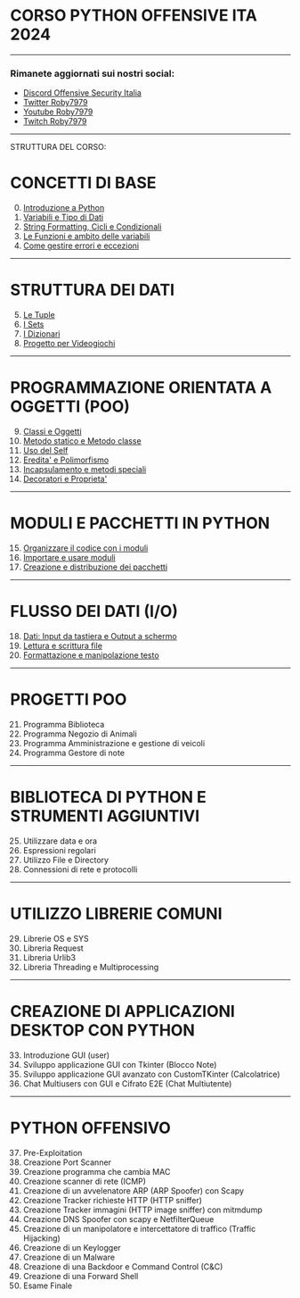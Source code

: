 # CORSO PYTHON OFFENSIVE ITA 2024 

---

### Rimanete aggiornati sui nostri social:
- [Discord Offensive Security Italia](https://discord.gg/FEjgBMdAeA)
- [Twitter Roby7979](https://twitter.com/ModernNaval)
- [Youtube Roby7979](https://www.youtube.com/channel/UCAwPX5amsoJBiJyj-vmHhcQ)
- [Twitch Roby7979](https://www.twitch.tv/roby7979)

---

STRUTTURA DEL CORSO:

# CONCETTI DI BASE
0. [Introduzione a Python](https://youtu.be/Q6OCBq2nyzs?si=OpkfXheRhnHfNCxY)
1. [Variabili e Tipo di Dati](https://youtu.be/qOiCHSQSASU)
2. [String Formatting, Cicli e Condizionali](https://youtu.be/4DFQM6VIR5Y?si=OPnFQLcDHekSgBll)
3. [Le Funzioni e ambito delle variabili](https://youtu.be/KB3V8ZcMqn4)
4. [Come gestire errori e eccezioni](https://youtu.be/YcXm44sbpg0?si=xHpMwiegmGTXdG48)

---

# STRUTTURA DEI DATI
5. [Le Tuple](https://youtu.be/ezoV973Up10)
6. [I Sets](https://youtu.be/Uqdai-kv23Y)
7. [I Dizionari](https://youtu.be/BrfJVEbudf4)
8. [Progetto per Videogiochi](https://youtu.be/xkyzU18ZoOM)

---

# PROGRAMMAZIONE ORIENTATA A OGGETTI (POO)
9. [Classi e Oggetti](https://youtu.be/rF1o7QqghwM)
10. [Metodo statico e Metodo classe](https://youtu.be/OHza81MCcY0)
11. [Uso del Self](https://youtu.be/2vaVDJdUC0g?si=EUcItc0d7ERfndrX)
12. [Eredita' e Polimorfismo](https://youtu.be/H7HA6IkytOc) 
13. [Incapsulamento e metodi speciali](https://youtu.be/dsSsXweEPNo)
14. [Decoratori e Proprieta'](https://youtu.be/XfsOqIdjzro)

---

# MODULI E PACCHETTI IN PYTHON
15. [Organizzare il codice con i moduli](https://youtu.be/aHw_GNHrlxA)
16. [Importare e usare moduli](https://youtu.be/b-mZoS4owMg)
17. [Creazione e distribuzione dei pacchetti](https://youtu.be/5Qk3VaxLwk8)

---

# FLUSSO DEI DATI (I/O)
18. [Dati: Input da tastiera e Output a schermo](https://youtu.be/P5QVZ5EVDMM)
19. [Lettura e scrittura file](https://youtu.be/UbQq9oTykj4?si=jk0pWYft2KMteZ2M)
20. [Formattazione e manipolazione testo](https://youtu.be/ClEY2teKvQQ)

---

# PROGETTI POO
21. Programma Biblioteca
22. Programma Negozio di Animali
23. Programma Amministrazione e gestione di veicoli
24. Programma Gestore di note

---

# BIBLIOTECA DI PYTHON E STRUMENTI AGGIUNTIVI
25. Utilizzare data e ora
26. Espressioni regolari
27. Utilizzo File e Directory
28. Connessioni di rete e protocolli

---

# UTILIZZO LIBRERIE COMUNI
29. Librerie OS e SYS
30. Libreria Request
31. Libreria Urlib3
32. Libreria Threading e Multiprocessing

---

# CREAZIONE DI APPLICAZIONI DESKTOP CON PYTHON
33. Introduzione GUI (user)
34. Sviluppo applicazione GUI con Tkinter (Blocco Note)
35. Sviluppo applicazione GUI avanzato con CustomTKinter (Calcolatrice)
36. Chat Multiusers con GUI e Cifrato E2E (Chat Multiutente)

---

# PYTHON OFFENSIVO
37. Pre-Exploitation
38. Creazione Port Scanner
39. Creazione programma che cambia MAC
40. Creazione scanner di rete (ICMP)
41. Creazione di un avvelenatore ARP (ARP Spoofer) con Scapy
42. Creazione Tracker richieste HTTP (HTTP sniffer)
43. Creazione Tracker immagini (HTTP image sniffer) con mitmdump
44. Creazione DNS Spoofer con scapy e NetfilterQueue
45. Creazione di un manipolatore e intercettatore di traffico (Traffic Hijacking)
46. Creazione di un Keylogger
47. Creazione di un Malware
48. Creazione di una Backdoor e Command Control (C&C)
49. Creazione di una Forward Shell
50. Esame Finale

